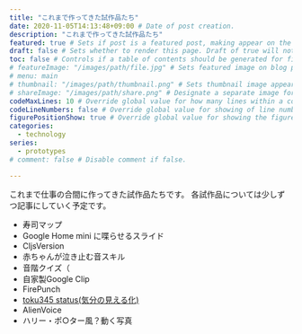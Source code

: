 ```yaml
---
title: "これまで作ってきた試作品たち"
date: 2020-11-05T14:13:48+09:00 # Date of post creation.
description: "これまで作ってきた試作品たち"
featured: true # Sets if post is a featured post, making appear on the home page side bar.
draft: false # Sets whether to render this page. Draft of true will not be rendered.
toc: false # Controls if a table of contents should be generated for first-level links automatically.
# featureImage: "/images/path/file.jpg" # Sets featured image on blog post.
# menu: main
# thumbnail: "/images/path/thumbnail.png" # Sets thumbnail image appearing inside card on homepage.
# shareImage: "/images/path/share.png" # Designate a separate image for social media sharing.
codeMaxLines: 10 # Override global value for how many lines within a code block before auto-collapsing.
codeLineNumbers: false # Override global value for showing of line numbers within code block.
figurePositionShow: true # Override global value for showing the figure label.
categories:
  - technology
series:
  - prototypes
# comment: false # Disable comment if false.

---
```


これまで仕事の合間に作ってきた試作品たちです。
各試作品については少しずつ記事にしていく予定です。

- 寿司マップ
- Google Home mini に喋らせるスライド
- CljsVersion
- 赤ちゃんが泣き止む音スキル
- 音階クイズ（
- 自家製Google Clip
- FirePunch
- [toku345 status(気分の見える化)](/post/toku345-status)
- AlienVoice
- ハリー・ポ○ター風？動く写真

